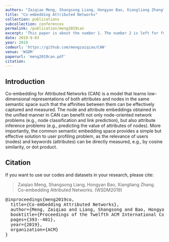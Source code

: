 ```yaml
---
authors: "Zaiqiao Meng, Shangsong Liang, Hongyan Bao, Xiangliang Zhang"
title: "Co-embedding Attributed Networks"
collection: publications
subcollection: conferences
permalink: /publication/meng2019can
excerpt: 'This paper is about the number 1. The number 2 is left for future work.'
date: 2019-9-03
year: 2019
codeurl: 'https://github.com/mengzaiqiao/CAN'
venue: 'WSDM'
paperurl: 'meng2019can.pdf'
citation:
---
```



## Introduction

Co-embedding for Attributed Networks (CAN) is a model that learns low-dimensional representations of both attributes and nodes in the same semantic space such that the affinities between them can be effectively captured and measured. The node and attribute embeddings obtained in the unified manner in CAN can benefit not only node-oriented network problems (e.g., node classification and link prediction), but also attribute inference problems (e.g., predicting the value of attributes of nodes). More importantly, the common semantic embedding space provides a simple but effective solution to user profiling problem, as the relevance of users (nodes) and keywords (attributes) can be directly measured, e.g., by cosine similarity, or dot product.

## Citation

If you want to use our codes and datasets in your research, please cite:
>Zaiqiao Meng, Shangsong Liang, Hongyan Bao, Xiangliang Zhang. Co-embedding Attributed Networks. (WSDM2019)

<pre>
@inproceedings{meng2019co,
  title={Co-embedding Attributed Networks},
  author={Meng, Zaiqiao and Liang, Shangsong and Bao, Hongyan and Zhang, Xiangliang},
  booktitle={Proceedings of the Twelfth ACM International Conference on Web Search and Data Mining},
  pages={393--401},
  year={2019},
  organization={ACM}
}
</pre>